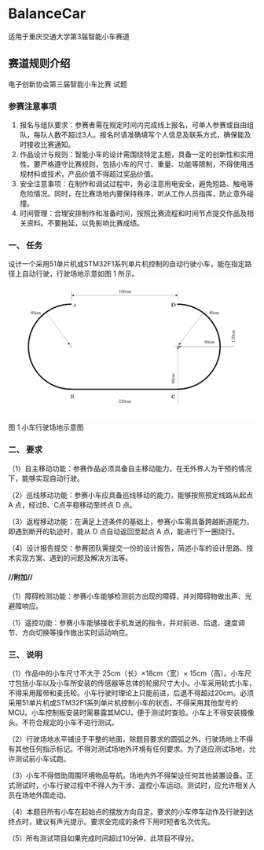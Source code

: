 # BalanceCar
适用于重庆交通大学第3届智能小车赛道
## 赛道规则介绍
电子创新协会第三届智能小车比赛
试题
### 参赛注意事项
1. 报名与组队要求：参赛者需在规定时间内完成线上报名，可单人参赛或自由组队，每队人数不超过3人。报名时请准确填写个人信息及联系方式，确保能及时接收比赛通知。
2. 作品设计与规则：智能小车的设计需围绕特定主题，具备一定的创新性和实用性。要严格遵守比赛规则，包括小车的尺寸、重量、功能等限制，不得使用违规材料或技术，产品价值不得超过奖品价值。
3. 安全注意事项：在制作和调试过程中，务必注意用电安全，避免短路、触电等危险情况。同时，在比赛场地内要保持秩序，听从工作人员指挥，防止意外碰撞。
4. 时间管理：合理安排制作和准备时间，按照比赛流程和时间节点提交作品及相关资料。不要拖延，以免影响比赛成绩。


### 一、 任务
设计一个采用51单片机或STM32F1系列单片机控制的自动行驶小车，能在指定路径上自动行驶，行驶场地示意如图 1 所示。
![小车行驶场地示意图](picture\\image.png)
图 1 小车行驶场地示意图

### 二、 要求
（1）自主移动功能：参赛作品必须具备自主移动能力，在无外界人为干预的情况下，能够实现自动行驶。

（2）巡线移动功能：参赛小车应具备巡线移动的能力，能够按照预定线路从起点 A 点，经过B、C点平稳移动至终点 D 点。

（3）返程移动功能：在满足上述条件的基础上，参赛小车需具备跨越断道能力，即遇到断开的轨迹时，能从 D 点自动返回至起点 A 点，能进行下一圈绕行。

（4）设计报告提交：参赛团队需提交一份的设计报告，简述小车的设计思路、技术实现方案、遇到的问题及解决方法等。

#### //附加//
（1）障碍检测功能：参赛小车能够检测前方出现的障碍，并对障碍物做出声、光避障响应。

（1）遥控功能：参赛小车能够接收手机发送的指令，并对前进、后退、速度调节、方向切换等操作做出实时运动响应。

### 三、 说明
（1）作品中的小车尺寸不大于 25cm（长）×18cm（宽）× 15cm（高）。小车尺寸包括小车以及小车所安装的传感器等总体的轮廓尺寸大小。小车采用轮式小车，不得采用履带和麦氏轮。小车行驶时理论上只能前进，后退不得超过20cm。必须采用51单片机或STM32F1系列单片机控制小车的状态，不得采用其他型号的 MCU。小车控制板安装时需暴露其MCU，便于测试时查验。小车上不得安装摄像头。不符合规定的小车不进行测试。

（2）行驶场地水平铺设于平整的地面，除题目要求的圆弧之外，行驶场地上不得有其他任何指示标记。不得对测试场地外环境有任何要求。为了适应测试场地，允许测试前小车试跑。

（3）小车不得借助周围环境物品导航。场地内外不得架设任何其他装置设备。正式测试时，小车行驶过程中不得人为干涉、遥控小车运动。测试时，应允许相关人员在场地外围走动。

（4）本题目所有小车在起始点的摆放方向自定。要求的小车停车动作及行驶到达终点时，建议有声光提示。要求全完成的条件下用时短者名次优先。

（5）所有测试项目如果完成时间超过10分钟，此项目不得分。
